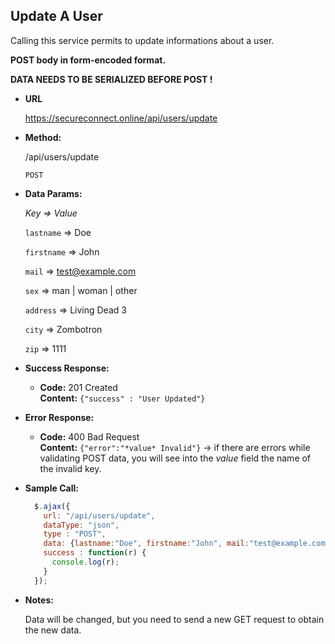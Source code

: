 **Update A User**
----
Calling this service permits to update informations about a user.

**POST body in form-encoded format.**

**DATA NEEDS TO BE SERIALIZED BEFORE POST !**

* **URL**

  https://secureconnect.online/api/users/update

* **Method:**
  
  /api/users/update

  `POST`

* **Data Params:**

    *Key => Value*

    `lastname` => Doe

    `firstname` => John

    `mail` => test@example.com

    `sex` => man | woman | other

    `address` => Living Dead 3

    `city` => Zombotron
    
    `zip` => 1111

* **Success Response:**

  * **Code:** 201 Created<br />
    **Content:** `{"success" : "User Updated"}`
 
* **Error Response:**

  * **Code:** 400 Bad Request<br />
    **Content:** `{"error":"*value* Invalid"}` -> if there are errors while validating POST data, you will see into the *value* field the name of the invalid key.

* **Sample Call:**

  ```javascript
    $.ajax({
      url: "/api/users/update",
      dataType: "json",
      type : "POST",
      data: {lastname:"Doe", firstname:"John", mail:"test@example.com", sex:"man", address:"Living Dead 3", city:"Zombotron", zip:"111111"},
      success : function(r) {
        console.log(r);
      }
    });
  ```

* **Notes:**

    Data will be changed, but you need to send a new GET request to obtain the new data.